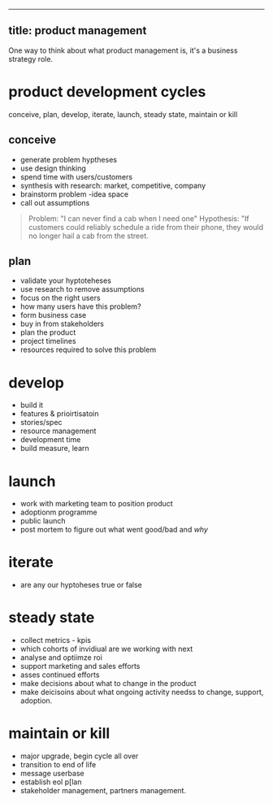 ----
title: product management
----

One way to think about what product management is, it's a business strategy role.


# product development cycles
conceive, plan, develop, iterate, launch, steady state, maintain or kill

## conceive
* generate problem hyptheses
* use design thinking
* spend time with users/customers
* synthesis with research: market, competitive, company
* brainstorm problem -idea space
* call out assumptions

> Problem: "I can never find a cab when I need one"
> Hypothesis: "If customers could reliably schedule a ride from their phone, they would no longer hail a cab from the street.

## plan
* validate your hyptoteheses
* use research to remove assumptions
* focus on the right users
* how many users have this problem?
* form business case
* buy in from stakeholders
* plan the product
* project timelines
* resources required to solve this problem

# develop
* build it
* features & prioirtisatoin
* stories/spec
* resource management
* development time
* build measure, learn

# launch
* work with marketing team to position product
* adoptionm programme
* public launch
* post mortem to figure out what went good/bad and _why_

# iterate
* are any our hyptoheses true or false

# steady state
* collect metrics - kpis
* which cohorts of invidiual are we working with next
* analyse and optiimze roi
* support marketing and sales efforts
* asses continued efforts
* make decisions about what to change in the product
* make deicisoins about what ongoing activity needss to change, support, adoption.

# maintain or kill
* major upgrade, begin cycle all over
* transition to end of life
* message userbase
* establish eol p[lan
* stakeholder management, partners management.
